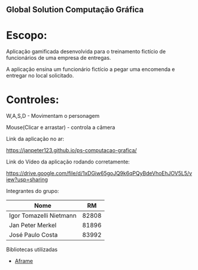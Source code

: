 ## Global Solution Computação Gráfica

# Escopo:
Aplicação gamificada desenvolvida para o treinamento fictício de funcionários de uma empresa de entregas.

A aplicação ensina um funcionário fictício a pegar uma encomenda e entregar no local solicitado.

# Controles:
W,A,S,D - Movimentam o personagem

Mouse(Clicar e arrastar) - controla a câmera

Link da aplicação no ar:

https://janpeter123.github.io/ps-computacao-grafica/

Link do Vídeo da aplicação rodando corretamente:

https://drive.google.com/file/d/1xDGiw65goJQ9k6qPQyBdeVhoEhJOV5L5/view?usp=sharing


Integrantes do grupo:

Nome | RM
----|----
Igor Tomazelli Nietmann | 82808
Jan Peter Merkel | 81896
José Paulo Costa | 83992

Bibliotecas utilizadas

- [Aframe](https://aframe.io/)
